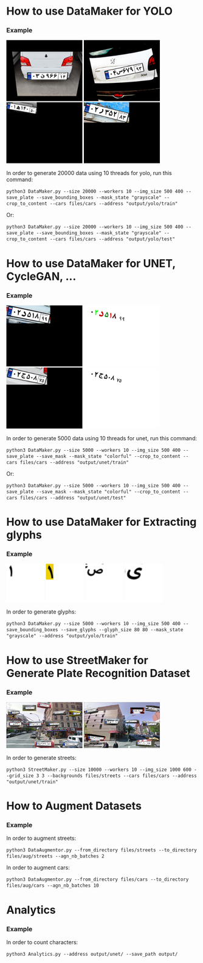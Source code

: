 <h1>How to use DataMaker for YOLO</h1>
<h3>Example</h3>
<p>
  <img src="generated_examples/yolo1.png" width="200">
  <img src="generated_examples/yolo2.png" width="200"><br/>
  <img src="generated_examples/yolo-crp1.png" width="200">
  <img src="generated_examples/yolo-crp2.png" width="200"><br/>
</p>

In order to generate 20000 data using 10 threads for yolo, run this command:

```
python3 DataMaker.py --size 20000 --workers 10 --img_size 500 400 --save_plate --save_bounding_boxes --mask_state "grayscale" --crop_to_content --cars files/cars --address "output/yolo/train"

```
Or:

```
python3 DataMaker.py --size 20000 --workers 10 --img_size 500 400 --save_plate --save_bounding_boxes --mask_state "grayscale" --crop_to_content --cars files/cars --address "output/yolo/test"

```


<h1>How to use DataMaker for UNET, CycleGAN, ...</h1>
<h3>Example</h3>
<p>
  <img src="generated_examples/seg-cfl.png" width="200">
  <img src="generated_examples/seg-clr-m.png" width="200"><br/>
  <img src="generated_examples/seg-gry.png" width="200">
  <img src="generated_examples/seg-gry-m.png" width="200"><br/>
</p>
In order to generate 5000 data using 10 threads for unet, run this command:

```
python3 DataMaker.py --size 5000 --workers 10 --img_size 500 400 --save_plate --save_mask --mask_state "colorful" --crop_to_content --cars files/cars --address "output/unet/train"
```

Or:

```
python3 DataMaker.py --size 5000 --workers 10 --img_size 500 400 --save_plate --save_mask --mask_state "colorful" --crop_to_content --cars files/cars --address "output/unet/test"
```

<h1>How to use DataMaker for Extracting glyphs</h1>
<h3>Example</h3>
<p>
  <img src="generated_examples/glyph1.png" width="100">
  <img src="generated_examples/glyph2.png" width="100">
  <img src="generated_examples/glyph3.png" width="100">
  <img src="generated_examples/glyph4.png" width="100"><br/>
</p>

In order to generate glyphs:

```
python3 DataMaker.py --size 5000 --workers 10 --img_size 500 400 --save_bounding_boxes --save_glyphs --glyph_size 80 80 --mask_state "grayscale" --address "output/yolo/train"
```

<h1>How to use StreetMaker for Generate Plate Recognition Dataset</h1>
<h3>Example</h3>
<p>
  <img src="generated_examples/street1.png" width="200">
  <img src="generated_examples/street2.png" width="200"><br/>
</p>

In order to generate streets:

```
python3 StreetMaker.py --size 10000 --workers 10 --img_size 1000 600 --grid_size 3 3 --backgrounds files/streets --cars files/cars --address "output/unet/train"
```

<h1>How to Augment Datasets</h1>
<h3>Example</h3>

In order to augment streets:

```
python3 DataAugmentor.py --from_directory files/streets --to_directory files/aug/streets --agn_nb_batches 2
```
In order to augment cars:

```
python3 DataAugmentor.py --from_directory files/cars --to_directory files/aug/cars --agn_nb_batches 10

```

<h1>Analytics</h1>
<h3>Example</h3>

In order to count characters:

```
python3 Analytics.py --address output/unet/ --save_path output/
```
